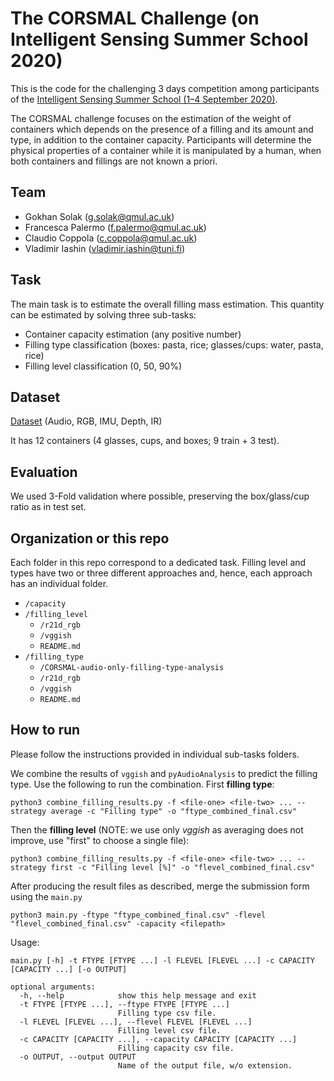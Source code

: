 # The CORSMAL Challenge (on Intelligent Sensing Summer School 2020)

This is the code for the challenging 3 days competition among participants of the [Intelligent Sensing Summer School (1–4 September 2020)](http://cis.eecs.qmul.ac.uk/school2020.html).

The CORSMAL challenge  focuses on the estimation  of the weight of containers which depends  on the presence  of a filling and  its  amount  and type,  in addition  to the  container  capacity.  Participants  will determine  the  physical  properties  of  a  container  while  it  is  manipulated  by  a  human, when both containers  and fillings  are not known a priori.

## Team
- Gokhan Solak (g.solak@qmul.ac.uk)
- Francesca Palermo (f.palermo@qmul.ac.uk)
- Claudio Coppola (c.coppola@qmul.ac.uk)
- Vladimir Iashin (vladimir.iashin@tuni.fi)

## Task
The main task is to estimate the  overall  filling  mass  estimation. This quantity can be estimated by solving three sub-tasks:
- Container capacity estimation (any positive number)
- Filling type classification (boxes: pasta, rice; glasses/cups: water, pasta, rice)
- Filling level classification (0, 50, 90%)

## Dataset
[Dataset](http://corsmal.eecs.qmul.ac.uk/containers_manip.html) (Audio, RGB, IMU, Depth, IR)

It has 12 containers (4 glasses, cups, and boxes; 9 train + 3 test).

## Evaluation
We used 3-Fold validation where possible, preserving the box/glass/cup ratio as in test set.


## Organization or this repo

Each folder in this repo correspond to a dedicated task. Filling level and types have two or three different approaches and, hence, each approach has an individual folder.

- `/capacity`
- `/filling_level`
    - `/r21d_rgb`
    - `/vggish`
    - `README.md`
- `/filling_type`
    - `/CORSMAL-audio-only-filling-type-analysis`
    - `/r21d_rgb`
    - `/vggish`
    - `README.md`

## How to run
Please follow the instructions provided in individual sub-tasks folders.

We combine the results of `vggish` and `pyAudioAnalysis` to predict the filling type. Use the following to run the combination. First **filling type**:

```
python3 combine_filling_results.py -f <file-one> <file-two> ... --strategy average -c "Filling type" -o "ftype_combined_final.csv"
```
Then the **filling level** (NOTE: we use only _vggish_ as averaging does not improve, use "first" to choose a single file):

```
python3 combine_filling_results.py -f <file-one> <file-two> ... --strategy first -c "Filling level [%]" -o "flevel_combined_final.csv"
```

After producing the result files as described, merge the submission form using the `main.py`

```
python3 main.py -ftype "ftype_combined_final.csv" -flevel "flevel_combined_final.csv" -capacity <filepath>
```

Usage:

```
main.py [-h] -t FTYPE [FTYPE ...] -l FLEVEL [FLEVEL ...] -c CAPACITY [CAPACITY ...] [-o OUTPUT]

optional arguments:
  -h, --help            show this help message and exit
  -t FTYPE [FTYPE ...], --ftype FTYPE [FTYPE ...]
                        Filling type csv file.
  -l FLEVEL [FLEVEL ...], --flevel FLEVEL [FLEVEL ...]
                        Filling level csv file.
  -c CAPACITY [CAPACITY ...], --capacity CAPACITY [CAPACITY ...]
                        Filling capacity csv file.
  -o OUTPUT, --output OUTPUT
                        Name of the output file, w/o extension.
```
